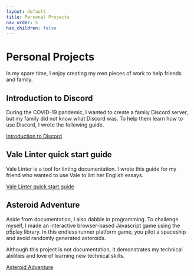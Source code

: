 ```yaml
---
layout: default
title: Personal Projects
nav_order: 5
has_children: false
---
```

# Personal Projects

In my spare time, I enjoy creating my own pieces of work to help friends and family.

## Introduction to Discord
During the COVID-19 pandemic, I wanted to create a family Discord server, but my family did not know what Discord was. To help them learn how to use Discord, I wrote the following guide.

[Introduction to Discord](https://shuangela.github.io/portfolio/Introduction%20to%20Discord.pdf)

## Vale Linter quick start guide

Vale Linter is a tool for linting documentation. I wrote this guide for my friend who wanted to use Vale to lint her English essays.

[Vale Linter quick start guide](https://shuangela.github.io/portfolio/Vale%20Linter%20quick%20start%20guide.pdf)

## Asteroid Adventure

Aside from documentation, I also dabble in programming. To challenge myself, I made an interactive browser-based Javascript game using the p5play library. In this endless runner platform game, you pilot a spaceship and avoid randomly generated asteroids. 

Although this project is not documentation, it demonstrates my technical abilities and love of learning new technical skills.

[Asteroid Adventure](https://shuangela.github.io/asteroid/)
